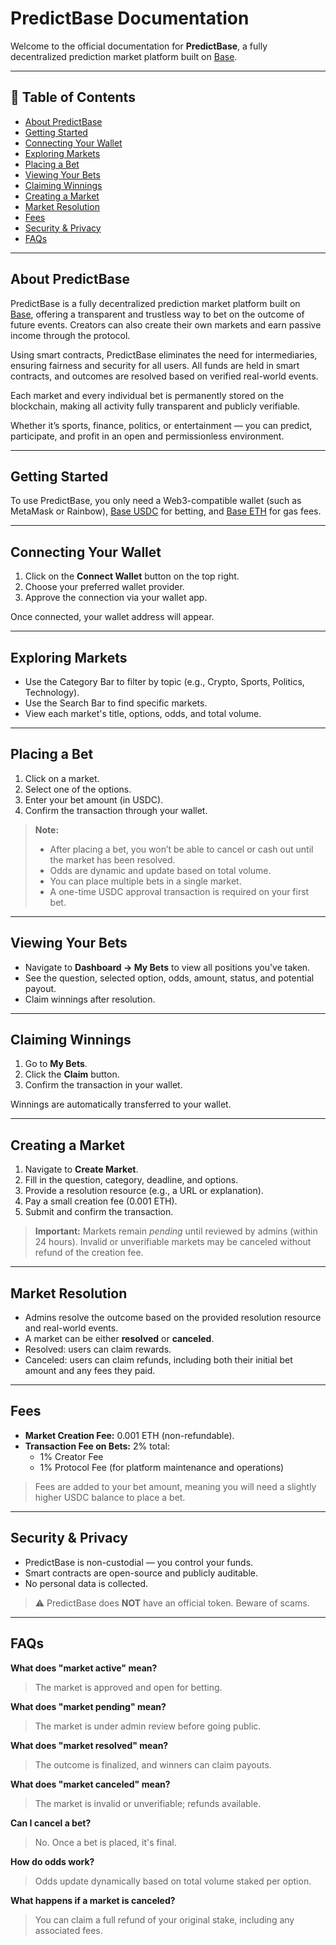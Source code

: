 # PredictBase Documentation

Welcome to the official documentation for **PredictBase**, a fully decentralized prediction market platform built on [Base](https://base.org).

---

## 📌 Table of Contents
- [About PredictBase](#about-predictbase)
- [Getting Started](#getting-started)
- [Connecting Your Wallet](#connecting-your-wallet)
- [Exploring Markets](#exploring-markets)
- [Placing a Bet](#placing-a-bet)
- [Viewing Your Bets](#viewing-your-bets)
- [Claiming Winnings](#claiming-winnings)
- [Creating a Market](#creating-a-market)
- [Market Resolution](#market-resolution)
- [Fees](#fees)
- [Security & Privacy](#security--privacy)
- [FAQs](#faqs)

---

## About PredictBase

PredictBase is a fully decentralized prediction market platform built on [Base](https://base.org), offering a transparent and trustless way to bet on the outcome of future events. Creators can also create their own markets and earn passive income through the protocol.

Using smart contracts, PredictBase eliminates the need for intermediaries, ensuring fairness and security for all users. All funds are held in smart contracts, and outcomes are resolved based on verified real-world events.

Each market and every individual bet is permanently stored on the blockchain, making all activity fully transparent and publicly verifiable.

Whether it’s sports, finance, politics, or entertainment — you can predict, participate, and profit in an open and permissionless environment.


---

## Getting Started

To use PredictBase, you only need a Web3-compatible wallet (such as MetaMask or Rainbow), [Base USDC](https://basescan.org/token/0x833589fcd6edb6e08f4c7c32d4f71b54bda02913) for betting, and [Base ETH](https://docs.base.org/chain/bridges-mainnet) for gas fees.

---

## Connecting Your Wallet

1. Click on the **Connect Wallet** button on the top right.
2. Choose your preferred wallet provider.
3. Approve the connection via your wallet app.

Once connected, your wallet address will appear.

---

## Exploring Markets

- Use the Category Bar to filter by topic (e.g., Crypto, Sports, Politics, Technology).
- Use the Search Bar to find specific markets.
- View each market's title, options, odds, and total volume.

---

## Placing a Bet

1. Click on a market.
2. Select one of the options.
3. Enter your bet amount (in USDC).
4. Confirm the transaction through your wallet.

> **Note:**
> - After placing a bet, you won’t be able to cancel or cash out until the market has been resolved.
> - Odds are dynamic and update based on total volume.
> - You can place multiple bets in a single market.
> - A one-time USDC approval transaction is required on your first bet.

---

## Viewing Your Bets

- Navigate to **Dashboard → My Bets** to view all positions you've taken.
- See the question, selected option, odds, amount, status, and potential payout.
- Claim winnings after resolution.

---

## Claiming Winnings

1. Go to **My Bets**.
2. Click the **Claim** button.
3. Confirm the transaction in your wallet.

Winnings are automatically transferred to your wallet.

---

## Creating a Market

1. Navigate to **Create Market**.
2. Fill in the question, category, deadline, and options.
3. Provide a resolution resource (e.g., a URL or explanation).
4. Pay a small creation fee (0.001 ETH).
5. Submit and confirm the transaction.

> **Important:**
> Markets remain *pending* until reviewed by admins (within 24 hours).
> Invalid or unverifiable markets may be canceled without refund of the creation fee.

---

## Market Resolution

- Admins resolve the outcome based on the provided resolution resource and real-world events.
- A market can be either **resolved** or **canceled**.
- Resolved: users can claim rewards.
- Canceled: users can claim refunds, including both their initial bet amount and any fees they paid.

---

## Fees

- **Market Creation Fee:** 0.001 ETH (non-refundable).
- **Transaction Fee on Bets:** 2% total:
  - 1% Creator Fee
  - 1% Protocol Fee (for platform maintenance and operations)

> Fees are added to your bet amount, meaning you will need a slightly higher USDC balance to place a bet.

---

## Security & Privacy

- PredictBase is non-custodial — you control your funds.
- Smart contracts are open-source and publicly auditable.
- No personal data is collected.

> ⚠️ PredictBase does **NOT** have an official token. Beware of scams.

---

## FAQs

**What does "market active" mean?**
> The market is approved and open for betting.

**What does "market pending" mean?**
> The market is under admin review before going public.

**What does "market resolved" mean?**
> The outcome is finalized, and winners can claim payouts.

**What does "market canceled" mean?**
> The market is invalid or unverifiable; refunds available.

**Can I cancel a bet?**
> No. Once a bet is placed, it's final.

**How do odds work?**
> Odds update dynamically based on total volume staked per option.

**What happens if a market is canceled?**
> You can claim a full refund of your original stake, including any associated fees.
